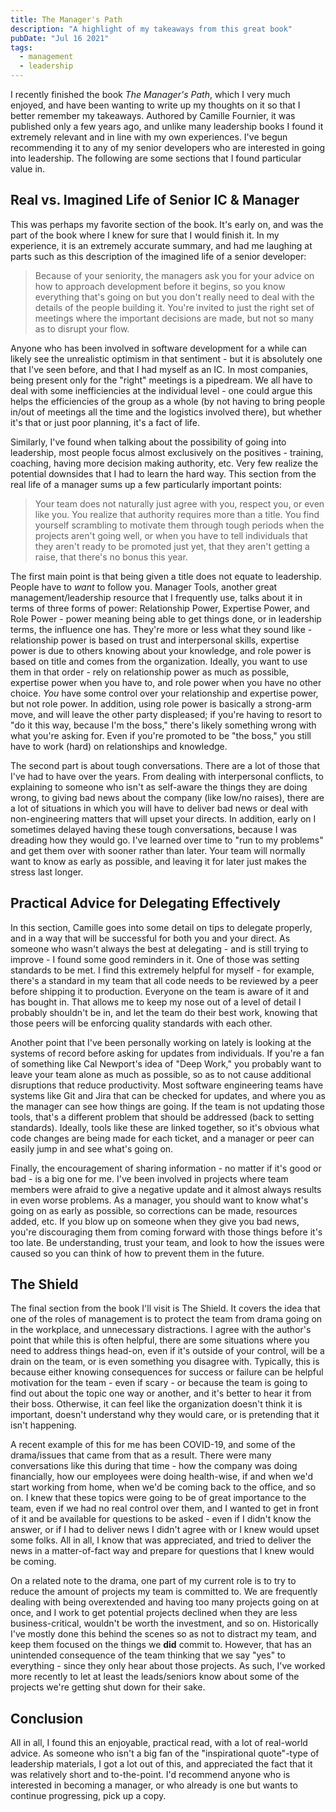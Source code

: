 ```yaml
---
title: The Manager's Path
description: "A highlight of my takeaways from this great book"
pubDate: "Jul 16 2021"
tags:
  - management
  - leadership
---
```


I recently finished the book _The Manager's Path_, which I very much enjoyed, and have been wanting to write up my thoughts on it so that I better remember my takeaways. Authored by Camille Fournier, it was published only a few years ago, and unlike many leadership books I found it extremely relevant and in line with my own experiences. I've begun recommending it to any of my senior developers who are interested in going into leadership. The following are some sections that I found particular value in.

## Real vs. Imagined Life of Senior IC & Manager

This was perhaps my favorite section of the book. It's early on, and was the part of the book where I knew for sure that I would finish it. In my experience, it is an extremely accurate summary, and had me laughing at parts such as this description of the imagined life of a senior developer:

> Because of your seniority, the managers ask you for your advice on how to approach development before it begins, so you know everything that's going on but you don't really need to deal with the details of the people building it. You're invited to just the right set of meetings where the important decisions are made, but not so many as to disrupt your flow.

Anyone who has been involved in software development for a while can likely see the unrealistic optimism in that sentiment - but it is absolutely one that I've seen before, and that I had myself as an IC. In most companies, being present only for the "right" meetings is a pipedream. We all have to deal with some inefficiencies at the individual level - one could argue this helps the efficiencies of the group as a whole (by not having to bring people in/out of meetings all the time and the logistics involved there), but whether it's that or just poor planning, it's a fact of life.

Similarly, I've found when talking about the possibility of going into leadership, most people focus almost exclusively on the positives - training, coaching, having more decision making authority, etc. Very few realize the potential downsides that I had to learn the hard way. This section from the real life of a manager sums up a few particularly important points:

> Your team does not naturally just agree with you, respect you, or even like you. You realize that authority requires more than a title. You find yourself scrambling to motivate them through tough periods when the projects aren't going well, or when you have to tell individuals that they aren't ready to be promoted just yet, that they aren't getting a raise, that there's no bonus this year.

The first main point is that being given a title does not equate to leadership. People have to _want_ to follow you. Manager Tools, another great management/leadership resource that I frequently use, talks about it in terms of three forms of power: Relationship Power, Expertise Power, and Role Power - power meaning being able to get things done, or in leadership terms, the influence one has. They're more or less what they sound like - relationship power is based on trust and interpersonal skills, expertise power is due to others knowing about your knowledge, and role power is based on title and comes from the organization. Ideally, you want to use them in that order - rely on relationship power as much as possible, expertise power when you have to, and role power when you have no other choice. _You_ have some control over your relationship and expertise power, but not role power. In addition, using role power is basically a strong-arm move, and will leave the other party displeased; if you're having to resort to "do it this way, because I'm the boss," there's likely something wrong with what you're asking for. Even if you're promoted to be "the boss," you still have to work (hard) on relationships and knowledge.

The second part is about tough conversations. There are a lot of those that I've had to have over the years. From dealing with interpersonal conflicts, to explaining to someone who isn't as self-aware the things they are doing wrong, to giving bad news about the company (like low/no raises), there are a lot of situations in which you will have to deliver bad news or deal with non-engineering matters that will upset your directs. In addition, early on I sometimes delayed having these tough conversations, because I was dreading how they would go. I've learned over time to "run to my problems" and get them over with sooner rather than later. Your team will normally want to know as early as possible, and leaving it for later just makes the stress last longer.

## Practical Advice for Delegating Effectively

In this section, Camille goes into some detail on tips to delegate properly, and in a way that will be successful for both you and your direct. As someone who wasn't always the best at delegating - and is still trying to improve - I found some good reminders in it. One of those was setting standards to be met. I find this extremely helpful for myself - for example, there's a standard in my team that all code needs to be reviewed by a peer before shipping it to production. Everyone on the team is aware of it and has bought in. That allows me to keep my nose out of a level of detail I probably shouldn't be in, and let the team do their best work, knowing that those peers will be enforcing quality standards with each other.

Another point that I've been personally working on lately is looking at the systems of record before asking for updates from individuals. If you're a fan of something like Cal Newport's idea of "Deep Work," you probably want to leave your team alone as much as possible, so as to not cause additional disruptions that reduce productivity. Most software engineering teams have systems like Git and Jira that can be checked for updates, and where you as the manager can see how things are going. If the team is not updating those tools, that's a different problem that should be addressed (back to setting standards). Ideally, tools like these are linked together, so it's obvious what code changes are being made for each ticket, and a manager or peer can easily jump in and see what's going on.

Finally, the encouragement of sharing information - no matter if it's good or bad - is a big one for me. I've been involved in projects where team members were afraid to give a negative update and it almost always results in even worse problems. As a manager, you should want to know what's going on as early as possible, so corrections can be made, resources added, etc. If you blow up on someone when they give you bad news, you're discouraging them from coming forward with those things before it's too late. Be understanding, trust your team, and look to how the issues were caused so you can think of how to prevent them in the future.

## The Shield

The final section from the book I'll visit is The Shield. It covers the idea that one of the roles of management is to protect the team from drama going on in the workplace, and unnecessary distractions. I agree with the author's point that while this is often helpful, there are some situations where you need to address things head-on, even if it's outside of your control, will be a drain on the team, or is even something you disagree with. Typically, this is because either knowing consequences for success or failure can be helpful motivation for the team - even if scary - or because the team is going to find out about the topic one way or another, and it's better to hear it from their boss. Otherwise, it can feel like the organization doesn't think it is important, doesn't understand why they would care, or is pretending that it isn't happening.

A recent example of this for me has been COVID-19, and some of the drama/issues that came from that as a result. There were many conversations like this during that time - how the company was doing financially, how our employees were doing health-wise, if and when we'd start working from home, when we'd be coming back to the office, and so on. I knew that these topics were going to be of great importance to the team, even if we had no real control over them, and I wanted to get in front of it and be available for questions to be asked - even if I didn't know the answer, or if I had to deliver news I didn't agree with or I knew would upset some folks. All in all, I know that was appreciated, and tried to deliver the news in a matter-of-fact way and prepare for questions that I knew would be coming.

On a related note to the drama, one part of my current role is to try to reduce the amount of projects my team is committed to. We are frequently dealing with being overextended and having too many projects going on at once, and I work to get potential projects declined when they are less business-critical, wouldn't be worth the investment, and so on. Historically I've mostly done this behind the scenes so as not to distract my team, and keep them focused on the things we **did** commit to. However, that has an unintended consequence of the team thinking that we say "yes" to everything - since they only hear about those projects. As such, I've worked more recently to let at least the leads/seniors know about some of the projects we're getting shut down for their sake.

## Conclusion

All in all, I found this an enjoyable, practical read, with a lot of real-world advice. As someone who isn't a big fan of the "inspirational quote"-type of leadership materials, I got a lot out of this, and appreciated the fact that it was relatively short and to-the-point. I'd recommend anyone who is interested in becoming a manager, or who already is one but wants to continue progressing, pick up a copy.
